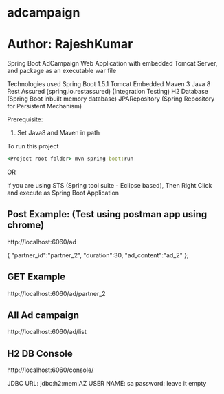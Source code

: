 # adcampaign
# Author: RajeshKumar
Spring Boot AdCampaign Web Application with embedded Tomcat Server, and package as an executable war file

Technologies used 
Spring Boot 1.5.1
Tomcat Embedded
Maven 3
Java 8
Rest Assured (spring.io.restassured) (Integration Testing)
H2 Database (Spring Boot inbuilt memory database)
JPARepository (Spring Repository for Persistent Mechanism)

Prerequisite:

1) Set Java8 and Maven in path


To run this project
```cmd
<Project root folder> mvn spring-boot:run
```

OR

if you are using STS (Spring tool suite - Eclipse based), Then Right Click and execute as Spring Boot Application


Post Example: (Test using postman app using chrome)
-----------------------------------------------------

http://localhost:6060/ad

{ "partner_id":"partner_2", "duration":30, "ad_content":"ad_2" };

GET Example
-----------

http://localhost:6060/ad/partner_2

All Ad campaign
---------------
http://localhost:6060/ad/list


H2 DB Console
-------------

http://localhost:6060/console/

JDBC URL: jdbc:h2:mem:AZ
USER NAME: sa
password: leave it empty








